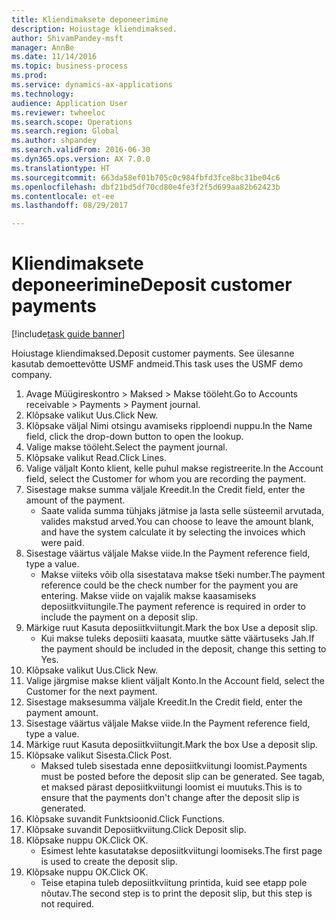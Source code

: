```yaml
--- 
title: Kliendimaksete deponeerimine
description: Hoiustage kliendimaksed.
author: ShivamPandey-msft
manager: AnnBe
ms.date: 11/14/2016
ms.topic: business-process
ms.prod: 
ms.service: dynamics-ax-applications
ms.technology: 
audience: Application User
ms.reviewer: twheeloc
ms.search.scope: Operations
ms.search.region: Global
ms.author: shpandey
ms.search.validFrom: 2016-06-30
ms.dyn365.ops.version: AX 7.0.0
ms.translationtype: HT
ms.sourcegitcommit: 663da58ef01b705c0c984fbfd3fce8bc31be04c6
ms.openlocfilehash: dbf21bd5df70cd80e4fe3f2f5d699aa82b62423b
ms.contentlocale: et-ee
ms.lasthandoff: 08/29/2017

---
```

# <a name="deposit-customer-payments"></a><span data-ttu-id="390c2-103">Kliendimaksete deponeerimine</span><span class="sxs-lookup"><span data-stu-id="390c2-103">Deposit customer payments</span></span>

[!include[task guide banner](../../includes/task-guide-banner.md)]

<span data-ttu-id="390c2-104">Hoiustage kliendimaksed.</span><span class="sxs-lookup"><span data-stu-id="390c2-104">Deposit customer payments.</span></span> <span data-ttu-id="390c2-105">See ülesanne kasutab demoettevõtte USMF andmeid.</span><span class="sxs-lookup"><span data-stu-id="390c2-105">This task uses the USMF demo company.</span></span>

1. <span data-ttu-id="390c2-106">Avage Müügireskontro > Maksed > Makse tööleht.</span><span class="sxs-lookup"><span data-stu-id="390c2-106">Go to Accounts receivable > Payments > Payment journal.</span></span>
2. <span data-ttu-id="390c2-107">Klõpsake valikut Uus.</span><span class="sxs-lookup"><span data-stu-id="390c2-107">Click New.</span></span>
3. <span data-ttu-id="390c2-108">Klõpsake väljal Nimi otsingu avamiseks ripploendi nuppu.</span><span class="sxs-lookup"><span data-stu-id="390c2-108">In the Name field, click the drop-down button to open the lookup.</span></span>
4. <span data-ttu-id="390c2-109">Valige makse tööleht.</span><span class="sxs-lookup"><span data-stu-id="390c2-109">Select the payment journal.</span></span> 
5. <span data-ttu-id="390c2-110">Klõpsake valikut Read.</span><span class="sxs-lookup"><span data-stu-id="390c2-110">Click Lines.</span></span>
6. <span data-ttu-id="390c2-111">Valige väljalt Konto klient, kelle puhul makse registreerite.</span><span class="sxs-lookup"><span data-stu-id="390c2-111">In the Account field, select the Customer for whom you are recording the payment.</span></span>
7. <span data-ttu-id="390c2-112">Sisestage makse summa väljale Kreedit.</span><span class="sxs-lookup"><span data-stu-id="390c2-112">In the Credit field, enter the amount of the payment.</span></span>
    * <span data-ttu-id="390c2-113">Saate valida summa tühjaks jätmise ja lasta selle süsteemil arvutada, valides makstud arved.</span><span class="sxs-lookup"><span data-stu-id="390c2-113">You can choose to leave the amount blank, and have the system calculate it by selecting the invoices which were paid.</span></span>  
8. <span data-ttu-id="390c2-114">Sisestage väärtus väljale Makse viide.</span><span class="sxs-lookup"><span data-stu-id="390c2-114">In the Payment reference field, type a value.</span></span>
    * <span data-ttu-id="390c2-115">Makse viiteks võib olla sisestatava makse tšeki number.</span><span class="sxs-lookup"><span data-stu-id="390c2-115">The payment reference could be the check number for the payment you are entering.</span></span> <span data-ttu-id="390c2-116">Makse viide on vajalik makse kaasamiseks deposiitkviitungile.</span><span class="sxs-lookup"><span data-stu-id="390c2-116">The payment reference is required in order to include the payment on a deposit slip.</span></span>  
9. <span data-ttu-id="390c2-117">Märkige ruut Kasuta deposiitkviitungit.</span><span class="sxs-lookup"><span data-stu-id="390c2-117">Mark the box Use a deposit slip.</span></span>
    * <span data-ttu-id="390c2-118">Kui makse tuleks deposiiti kaasata, muutke sätte väärtuseks Jah.</span><span class="sxs-lookup"><span data-stu-id="390c2-118">If the payment should be included in the deposit, change this setting to Yes.</span></span>  
10. <span data-ttu-id="390c2-119">Klõpsake valikut Uus.</span><span class="sxs-lookup"><span data-stu-id="390c2-119">Click New.</span></span>
11. <span data-ttu-id="390c2-120">Valige järgmise makse klient väljalt Konto.</span><span class="sxs-lookup"><span data-stu-id="390c2-120">In the Account field, select the Customer for the next payment.</span></span>
12. <span data-ttu-id="390c2-121">Sisestage maksesumma väljale Kreedit.</span><span class="sxs-lookup"><span data-stu-id="390c2-121">In the Credit field, enter the payment amount.</span></span>
13. <span data-ttu-id="390c2-122">Sisestage väärtus väljale Makse viide.</span><span class="sxs-lookup"><span data-stu-id="390c2-122">In the Payment reference field, type a value.</span></span>
14. <span data-ttu-id="390c2-123">Märkige ruut Kasuta deposiitkviitungit.</span><span class="sxs-lookup"><span data-stu-id="390c2-123">Mark the box Use a deposit slip.</span></span>
15. <span data-ttu-id="390c2-124">Klõpsake valikut Sisesta.</span><span class="sxs-lookup"><span data-stu-id="390c2-124">Click Post.</span></span>
    * <span data-ttu-id="390c2-125">Maksed tuleb sisestada enne deposiitkviitungi loomist.</span><span class="sxs-lookup"><span data-stu-id="390c2-125">Payments must be posted before the deposit slip can be generated.</span></span> <span data-ttu-id="390c2-126">See tagab, et maksed pärast deposiitkviitungi loomist ei muutuks.</span><span class="sxs-lookup"><span data-stu-id="390c2-126">This is to ensure that the payments don't change after the deposit slip is generated.</span></span>  
16. <span data-ttu-id="390c2-127">Klõpsake suvandit Funktsioonid.</span><span class="sxs-lookup"><span data-stu-id="390c2-127">Click Functions.</span></span>
17. <span data-ttu-id="390c2-128">Klõpsake suvandit Deposiitkviitung.</span><span class="sxs-lookup"><span data-stu-id="390c2-128">Click Deposit slip.</span></span>
18. <span data-ttu-id="390c2-129">Klõpsake nuppu OK.</span><span class="sxs-lookup"><span data-stu-id="390c2-129">Click OK.</span></span>
    * <span data-ttu-id="390c2-130">Esimest lehte kasutatakse deposiitkviitungi loomiseks.</span><span class="sxs-lookup"><span data-stu-id="390c2-130">The first page is used to create the deposit slip.</span></span>  
19. <span data-ttu-id="390c2-131">Klõpsake nuppu OK.</span><span class="sxs-lookup"><span data-stu-id="390c2-131">Click OK.</span></span>
    * <span data-ttu-id="390c2-132">Teise etapina tuleb deposiitkviitung printida, kuid see etapp pole nõutav.</span><span class="sxs-lookup"><span data-stu-id="390c2-132">The second step is to print the deposit slip, but this step is not required.</span></span>  


